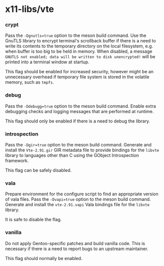 # x11-libs/vte

### crypt
Pass the `-Dgnutls=true` option to the meson build command. Use the GnuTLS library to encrypt terminal's scrollback buffer if there is a need to write its contents to the temporary directory on the local filesystem, e.g. when buffer is too big to be held in memory. When disabled, a message `GNUTLS not enabled; data will be written to disk unencrypted!` will be printed into a terminal window at startup.

This flag should be enabled for increased security, however might be an unnecessary overhead if temporary file system is stored in the volatile memory, such as `tmpfs`.

### debug
Pass the `-Ddebugg=true` option to the meson build command. Enable extra debugging checks and logging messages that are performed at runtime.

This flag should only be enabled if there is a need to debug the library.

### introspection
Pass the `-Dgir=true` option to the meson build command. Generate and install the `Vte-2.91.gir` GIR metadata file to provide bindings for the `libvte` library to languages other than C using the GObject Introspection framework.

This flag can be safely disabled.

### vala
Prepare environment for the configure script to find an appropriate version of vala files. Pass the `-Dvapi=true` option to the meson build command. Generate and install the `vte-2.91.vapi` Vala bindings file for the `libvte` library.

It is safe to disable the flag.

### vanilla
Do not apply Gentoo-specific patches and build vanilla code. This is necessary if there is a need to report bugs to an upstream maintainer.

This flag should normally be enabled.
